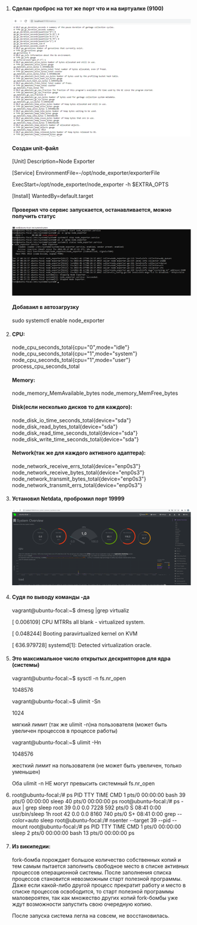 1.  #### Сделан проброс на тот же порт что и на виртуалке (9100)

    ![screenshot](https://github.com/gorinich666/netology.devops/blob/main/NodeExporter.png?raw=true)
    #### Создан unit-файл
    
    [Unit]
    Description=Node Exporter
 
    [Service]
    EnvironmentFile=-/opt/node_exporter/exporterFile
    
    ExecStart=/opt/node_exporter/node_exporter -h $EXTRA_OPTS

 
    [Install]
    WantedBy=default.target
    
    #### Проверил что сервис запускается, останавливается, можно получить статус
    
    ![screenshot](https://github.com/gorinich666/netology.devops/blob/main/Systemctl.png?raw=true)
    
    #### Добаваил в автозагрузку
    
    sudo systemctl enable node_exporter

2.  #### CPU:

    node_cpu_seconds_total{cpu="0",mode="idle"}
    node_cpu_seconds_total{cpu="1",mode="system"}
    node_cpu_seconds_total{cpu="1",mode="user"}
    process_cpu_seconds_total 
    
    #### Memory:
    
    node_memory_MemAvailable_bytes 
    node_memory_MemFree_bytes
    
    #### Disk(если несколько дисков то для каждого):
    
    node_disk_io_time_seconds_total{device="sda"} 
    node_disk_read_bytes_total{device="sda"} 
    node_disk_read_time_seconds_total{device="sda"} 
    node_disk_write_time_seconds_total{device="sda"}
    
    #### Network(так же для каждого активного адаптера):
    
    node_network_receive_errs_total{device="enp0s3"} 
    node_network_receive_bytes_total{device="enp0s3"} 
    node_network_transmit_bytes_total{device="enp0s3"}
    node_network_transmit_errs_total{device="enp0s3"}
    
3.  #### Установил Netdata, пробромил порт 19999
    
    ![screenshot](https://github.com/gorinich666/netology.devops/blob/main/Netdata.png?raw=true)
4.  #### Судя по выводу команды -да
    vagrant@ubuntu-focal:~$ dmesg |grep virtualiz
    
    [    0.006109] CPU MTRRs all blank - virtualized system.
    
    [    0.048244] Booting paravirtualized kernel on KVM
    
    [  636.979728] systemd[1]: Detected virtualization oracle.
    
5.  #### Это максимальное число открытых дескрипторов для ядра (системы)
    vagrant@ubuntu-focal:~$ sysctl -n fs.nr_open
    
    1048576
    
    vagrant@ubuntu-focal:~$ ulimit -Sn
    
    1024

    мягкий лимит (так же ulimit -n)на пользователя (может быть увеличен процессов в процессе работы)

    vagrant@ubuntu-focal:~$ ulimit -Hn
    
    1048576

    жесткий лимит на пользователя (не может быть увеличен, только уменьшен)

    Оба ulimit -n НЕ могут превысить системный fs.nr_open
6.  root@ubuntu-focal:/# ps
    PID TTY          TIME CMD
     1 pts/0    00:00:00 bash
    39 pts/0    00:00:00 sleep
    40 pts/0    00:00:00 ps
    root@ubuntu-focal:/# ps -aux | grep sleep
    root          39  0.0  0.0   7228   592 pts/0    S    08:41   0:00 usr/bin/sleep 1h
    root          42  0.0  0.0   8160   740 pts/0    S+   08:41   0:00 grep --color=auto sleep
    root@ubuntu-focal:/# nsenter --target 39 --pid --mount
    root@ubuntu-focal:/# ps
    PID TTY          TIME CMD
     1 pts/0    00:00:00 sleep
     2 pts/0    00:00:00 bash
    13 pts/0    00:00:00 ps
7.  #### Из википедии:
    
    fork-бомба порождает большое количество собственных копий и тем самым пытается заполнить свободное место в списке активных процессов операционной системы. После заполнения       списка процессов становится невозможным старт полезной программы. Даже если какой-либо другой процесс прекратит работу и место в списке процессов освободится, то старт           полезной программы маловероятен, так как множество других копий fork-бомбы уже ждут возможности запустить свою очередную копию.
    
    После запуска система легла на совсем, не восстановилась. 
